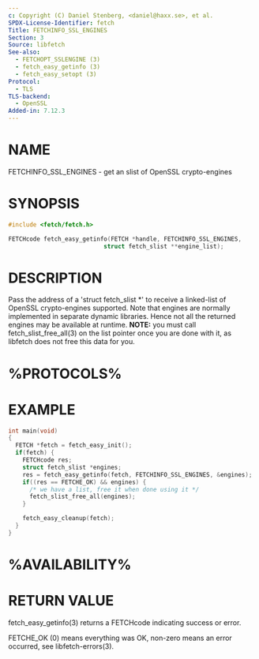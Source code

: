 ```yaml
---
c: Copyright (C) Daniel Stenberg, <daniel@haxx.se>, et al.
SPDX-License-Identifier: fetch
Title: FETCHINFO_SSL_ENGINES
Section: 3
Source: libfetch
See-also:
  - FETCHOPT_SSLENGINE (3)
  - fetch_easy_getinfo (3)
  - fetch_easy_setopt (3)
Protocol:
  - TLS
TLS-backend:
  - OpenSSL
Added-in: 7.12.3
---
```


# NAME

FETCHINFO_SSL_ENGINES - get an slist of OpenSSL crypto-engines

# SYNOPSIS

~~~c
#include <fetch/fetch.h>

FETCHcode fetch_easy_getinfo(FETCH *handle, FETCHINFO_SSL_ENGINES,
                           struct fetch_slist **engine_list);
~~~

# DESCRIPTION

Pass the address of a 'struct fetch_slist *' to receive a linked-list of
OpenSSL crypto-engines supported. Note that engines are normally implemented
in separate dynamic libraries. Hence not all the returned engines may be
available at runtime. **NOTE:** you must call fetch_slist_free_all(3)
on the list pointer once you are done with it, as libfetch does not free this
data for you.

# %PROTOCOLS%

# EXAMPLE

~~~c
int main(void)
{
  FETCH *fetch = fetch_easy_init();
  if(fetch) {
    FETCHcode res;
    struct fetch_slist *engines;
    res = fetch_easy_getinfo(fetch, FETCHINFO_SSL_ENGINES, &engines);
    if((res == FETCHE_OK) && engines) {
      /* we have a list, free it when done using it */
      fetch_slist_free_all(engines);
    }

    fetch_easy_cleanup(fetch);
  }
}
~~~

# %AVAILABILITY%

# RETURN VALUE

fetch_easy_getinfo(3) returns a FETCHcode indicating success or error.

FETCHE_OK (0) means everything was OK, non-zero means an error occurred, see
libfetch-errors(3).
